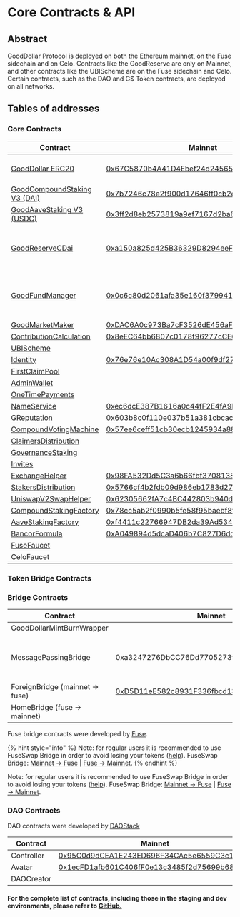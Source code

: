 # Core Contracts & API

## Abstract

GoodDollar Protocol is deployed on both the Ethereum mainnet, on the Fuse sidechain and on Celo. Contracts like the GoodReserve are only on Mainnet, and other contracts like the UBIScheme are on the Fuse sidechain and Celo. Certain contracts, such as the DAO and G$ Token contracts, are deployed on all networks.

## Tables of addresses

### Core Contracts

<table><thead><tr><th width="209">Contract</th><th width="139">Mainnet</th><th width="143">Fuse</th><th width="132">Celo</th><th width="193">Source code</th><th width="221" data-type="files">Audits</th></tr></thead><tbody><tr><td><a href="../previous-protocol-versions/protocol-v2/core-contracts-and-api/gooddollar.md">GoodDollar ERC20</a></td><td><a href="https://etherscan.io/address/0x67C5870b4A41D4Ebef24d2456547A03F1f3e094B">0x67C5870b4A41D4Ebef24d2456547A03F1f3e094B</a></td><td><a href="https://explorer.fuse.io/address/0x495d133B938596C9984d462F007B676bDc57eCEC/transactions">0x495d133B938596C9984d462F007B676bDc57eCEC</a></td><td><a href="https://explorer.celo.org/mainnet/address/0x62B8B11039FcfE5aB0C56E502b1C372A3d2a9c7A">0x62B8B11039FcfE5aB0C56E502b1C372A3d2a9c7A</a></td><td><a href="https://github.com/GoodDollar/GoodContracts/blob/master/contracts/token/GoodDollar.sol">GoodDollar.sol</a><br><a href="https://github.com/GoodDollar/GoodProtocol/blob/master/contracts/token/superfluid/SuperGoodDollar.sol">SuperGoodDollar.sol (celo only)</a></td><td></td></tr><tr><td><a href="../previous-protocol-versions/protocol-v2/core-contracts-and-api/goodcompoundstaking-v2-dai.md">GoodCompoundStaking V3 (DAI)</a></td><td><a href="https://etherscan.io/address/0x7b7246c78e2f900d17646ff0cb2ec47d6ba10754">0x7b7246c78e2f900d17646ff0cb2ec47d6ba10754</a></td><td></td><td></td><td><a href="https://github.com/GoodDollar/GoodProtocol/blob/master/contracts/staking/compound/GoodCompoundStakingV2.sol">GoodCompoundStakingV2.sol</a></td><td></td></tr><tr><td><a href="../previous-protocol-versions/protocol-v2/core-contracts-and-api/goodaavestaking-v2-usdc.md">GoodAaveStaking V3 (USDC)</a></td><td><a href="https://etherscan.io/address/0x3ff2d8eb2573819a9ef7167d2ba6fd6d31b17f4f">0x3ff2d8eb2573819a9ef7167d2ba6fd6d31b17f4f</a></td><td></td><td></td><td><a href="https://github.com/GoodDollar/GoodProtocol/blob/master/contracts/staking/aave/GoodAaveStakingV2.sol">GoodAaveStakingV2.sol</a></td><td></td></tr><tr><td><a href="../previous-protocol-versions/protocol-v2/core-contracts-and-api/goodreservecdai.md">GoodReserveCDai</a></td><td><a href="https://etherscan.io/address/0xa150a825d425B36329D8294eeF8bD0fE68f8F6E0">0xa150a825d425B36329D8294eeF8bD0fE68f8F6E0</a></td><td></td><td></td><td><a href="https://github.com/GoodDollar/GoodProtocol/blob/master/contracts/reserve/GoodReserveCDai.sol">GoodReserveCDai.sol</a></td><td><a href="../../.gitbook/assets/2023_08 Smart Contract Audit Report for GoodDollar.pdf">2023_08 Smart Contract Audit Report for GoodDollar.pdf</a></td></tr><tr><td><a href="../previous-protocol-versions/protocol-v2/core-contracts-and-api/goodfundmanager.md">GoodFundManager</a></td><td><a href="https://etherscan.io/address/0x0c6c80d2061afa35e160f3799411d83bdeea0a5a">0x0c6c80d2061afa35e160f3799411d83bdeea0a5a</a></td><td></td><td></td><td><a href="https://github.com/GoodDollar/GoodProtocol/blob/master/contracts/staking/GoodFundManager.sol">GoodFundManager.sol</a></td><td><a href="../../.gitbook/assets/2023_08 Smart Contract Audit Report for GoodDollar.pdf">2023_08 Smart Contract Audit Report for GoodDollar.pdf</a></td></tr><tr><td><a href="../previous-protocol-versions/protocol-v2/core-contracts-and-api/goodmarketmaker.md">GoodMarketMaker</a></td><td><a href="https://etherscan.io/address/0xDAC6A0c973Ba7cF3526dE456aFfA43AB421f659F">0xDAC6A0c973Ba7cF3526dE456aFfA43AB421f659F</a></td><td></td><td></td><td><a href="https://github.com/GoodDollar/GoodProtocol/blob/master/contracts/reserve/GoodMarketMaker.sol">GoodMarketMaker.sol</a></td><td></td></tr><tr><td><a href="../previous-protocol-versions/protocol-v2/core-contracts-and-api/contributioncalculation.md">ContributionCalculation</a></td><td><a href="https://etherscan.io/address/0x8eEC64bb6807c0178f96277cCE6a334B4e565E5C">0x8eEC64bb6807c0178f96277cCE6a334B4e565E5C</a></td><td></td><td></td><td><a href="https://github.com/GoodDollar/GoodContracts/blob/master/stakingModel/contracts/ContributionCalculation.sol">ContributionCalculation.sol</a></td><td></td></tr><tr><td><a href="../previous-protocol-versions/protocol-v2/core-contracts-and-api/ubischeme.md">UBIScheme</a></td><td></td><td><a href="https://explorer.fuse.io/address/0xd253A5203817225e9768C05E5996d642fb96bA86/transactions">0xd253A5203817225e9768C05E5996d642fb96bA86</a></td><td><a href="https://explorer.celo.org/mainnet/address/0x43d72Ff17701B2DA814620735C39C620Ce0ea4A1">0x43d72Ff17701B2DA814620735C39C620Ce0ea4A1</a></td><td><a href="https://github.com/GoodDollar/GoodProtocol/blob/master/contracts/ubi/UBIScheme.sol">UBIScheme.sol</a></td><td></td></tr><tr><td><a href="../previous-protocol-versions/protocol-v2/core-contracts-and-api/identity.md">Identity</a></td><td><a href="https://etherscan.io/address/0x76e76e10Ac308A1D54a00f9df27EdCE4801F288b">0x76e76e10Ac308A1D54a00f9df27EdCE4801F288b</a></td><td><a href="https://explorer.fuse.io/address/0xFa8d865A962ca8456dF331D78806152d3aC5B84F/transactions">0xFa8d865A962ca8456dF331D78806152d3aC5B84F</a></td><td><a href="https://explorer.celo.org/mainnet/address/0xC361A6E67822a0EDc17D899227dd9FC50BD62F42">0xC361A6E67822a0EDc17D899227dd9FC50BD62F42</a></td><td><a href="https://github.com/GoodDollar/GoodProtocol/blob/master/contracts/identity/IdentityV2.sol">Identity.sol</a></td><td></td></tr><tr><td><a href="../previous-protocol-versions/protocol-v2/core-contracts-and-api/firstclaimpool.md">FirstClaimPool</a></td><td></td><td><a href="https://explorer.fuse.io/address/0x18BcdF79A724648bF34eb06701be81bD072A2384/transactions">0x18BcdF79A724648bF34eb06701be81bD072A2384</a></td><td></td><td><a href="https://github.com/GoodDollar/GoodContracts/blob/master/stakingModel/contracts/FirstClaimPool.sol">FirstClaimPool.sol</a></td><td></td></tr><tr><td><a href="../previous-protocol-versions/protocol-v2/core-contracts-and-api/adminwallet.md">AdminWallet</a></td><td></td><td><a href="https://explorer.fuse.io/address/0x9F75dAcB77419b87f568d417eBc84346e134144E/transactions">0x9F75dAcB77419b87f568d417eBc84346e134144E</a></td><td></td><td><a href="https://github.com/GoodDollar/GoodContracts/blob/master/contracts/wallet/AdminWallet.sol">AdminWallet.sol</a></td><td></td></tr><tr><td><a href="../previous-protocol-versions/protocol-v2/core-contracts-and-api/onetimepayments.md">OneTimePayments</a></td><td></td><td><a href="https://explorer.fuse.io/address/0xd9Aa86e0Ddb932bD78ab8c71C1B98F83cF610Bd4/transactions">0xd9Aa86e0Ddb932bD78ab8c71C1B98F83cF610Bd4</a></td><td><a href="https://celoscan.io/address/0xB27D247f5C2a61D2Cb6b6E67FEE51d839447e97d">0xB27D247f5C2a61D2Cb6b6E67FEE51d839447e97d</a></td><td><a href="https://github.com/GoodDollar/GoodContracts/blob/master/contracts/dao/schemes/OneTimePayments.sol">OneTimePayments.sol</a></td><td></td></tr><tr><td><a href="../previous-protocol-versions/protocol-v2/core-contracts-and-api/nameservice.md">NameService</a></td><td><a href="https://etherscan.io/address/0xec6dcE387B1616a0c44fF2E4fA9E90E53Cf14eb0">0xec6dcE387B1616a0c44fF2E4fA9E90E53Cf14eb0</a></td><td><a href="https://explorer.fuse.io/address/0xec6dcE387B1616a0c44fF2E4fA9E90E53Cf14eb0/transactions">0xec6dcE387B1616a0c44fF2E4fA9E90E53Cf14eb0</a></td><td><a href="https://explorer.celo.org/mainnet/address/0x0F5dB7a64A6a64052693676CA898EC7F7A94FF4e">0x0F5dB7a64A6a64052693676CA898EC7F7A94FF4e</a></td><td><a href="https://github.com/GoodDollar/GoodProtocol/blob/master/contracts/utils/NameService.sol">NameService.sol</a></td><td></td></tr><tr><td><a href="../previous-protocol-versions/protocol-v2/core-contracts-and-api/greputation.md">GReputation</a></td><td><a href="https://etherscan.io/address/0x603b8c0f110e037b51a381cbcacabb8d6c6e4543">0x603b8c0f110e037b51a381cbcacabb8d6c6e4543</a></td><td><a href="https://explorer.fuse.io/address/0x603B8C0F110E037b51A381CBCacAbb8d6c6E4543/transactions">0x603B8C0F110E037b51A381CBCacAbb8d6c6E4543</a></td><td><a href="https://explorer.celo.org/mainnet/address/0xa9000Aa66903b5E26F88Fa8462739CdCF7956EA6">0xa9000Aa66903b5E26F88Fa8462739CdCF7956EA6</a></td><td><a href="https://github.com/GoodDollar/GoodProtocol/blob/master/contracts/governance/GReputation.sol">GReputation.sol</a></td><td></td></tr><tr><td><a href="../previous-protocol-versions/protocol-v2/core-contracts-and-api/compoundvotingmachine.md">CompoundVotingMachine</a></td><td><a href="https://etherscan.io/address/0x57ee6ceff51cb30ecb1245934a882c500fbec1e9">0x57ee6ceff51cb30ecb1245934a882c500fbec1e9</a></td><td><a href="https://explorer.fuse.io/address/0x57Ee6Ceff51CB30Ecb1245934a882c500Fbec1e9/transactions">0x57Ee6Ceff51CB30Ecb1245934a882c500Fbec1e9</a></td><td></td><td><a href="https://github.com/GoodDollar/GoodProtocol/blob/master/contracts/governance/CompoundVotingMachine.sol">CompoundVotingMachine.sol</a></td><td></td></tr><tr><td><a href="../previous-protocol-versions/protocol-v2/core-contracts-and-api/claimersdistribution.md">ClaimersDistribution</a></td><td></td><td><a href="https://explorer.fuse.io/address/0x1aE4929090258A9D5000D98Cfb8A27174d345834/transactions">0x1aE4929090258A9D5000D98Cfb8A27174d345834</a></td><td></td><td><a href="https://github.com/GoodDollar/GoodProtocol/blob/master/contracts/governance/ClaimersDistribution.sol">ClaimersDistribution.sol</a></td><td></td></tr><tr><td><a href="../previous-protocol-versions/protocol-v2/core-contracts-and-api/governancestaking.md">GovernanceStaking</a></td><td></td><td><a href="https://explorer.fuse.io/address/0xB7C3e738224625289C573c54d402E9Be46205546/transactions">0xB7C3e738224625289C573c54d402E9Be46205546</a></td><td></td><td><a href="https://github.com/GoodDollar/GoodProtocol/blob/master/contracts/governance/GovernanceStaking.sol">GovarnanceStaking.sol</a></td><td></td></tr><tr><td><a href="../previous-protocol-versions/protocol-v2/core-contracts-and-api/invites.md">Invites</a></td><td></td><td><a href="https://explorer.fuse.io/address/0xCa2F09c3ccFD7aD5cB9276918Bd1868f2b922ea0/transactions">0xCa2F09c3ccFD7aD5cB9276918Bd1868f2b922ea0</a></td><td><a href="https://celoscan.io/address/0x36829D1Cda92FFF5782d5d48991620664FC857d3">0x36829D1Cda92FFF5782d5d48991620664FC857d3</a></td><td><a href="https://github.com/GoodDollar/GoodProtocol/blob/master/contracts/invite/InvitesV1.sol">InvitesV1.sol</a></td><td></td></tr><tr><td><a href="../previous-protocol-versions/protocol-v2/core-contracts-and-api/exchangehelper.md">ExchangeHelper</a></td><td><a href="https://etherscan.io/address/0x98FA532Dd5C3a6b66fbf370813803192DE4e0abd">0x98FA532Dd5C3a6b66fbf370813803192DE4e0abd</a></td><td></td><td></td><td><a href="https://github.com/GoodDollar/GoodProtocol/blob/master/contracts/reserve/ExchangeHelper.sol">ExchangeHelper.sol</a></td><td></td></tr><tr><td><a href="../previous-protocol-versions/protocol-v2/core-contracts-and-api/stakersdistribution.md">StakersDistribution</a></td><td><a href="https://etherscan.io/address/0x5766cf4b2fdb09d986eb1783d276013c224e28c8">0x5766cf4b2fdb09d986eb1783d276013c224e28c8</a></td><td></td><td></td><td><a href="https://github.com/GoodDollar/GoodProtocol/blob/master/contracts/governance/StakersDistribution.sol">StakersDistribution.sol</a></td><td></td></tr><tr><td><a href="../previous-protocol-versions/protocol-v2/core-contracts-and-api/uniswapv2swaphelper.md">UniswapV2SwapHelper</a></td><td><a href="https://etherscan.io/address/0x62305662fA7c4BC442803b940d9192DbDC92D710">0x62305662fA7c4BC442803b940d9192DbDC92D710</a></td><td></td><td></td><td><a href="https://github.com/GoodDollar/GoodProtocol/blob/master/contracts/staking/UniswapV2SwapHelper.sol">UniswapV2SwapHelper.sol</a></td><td></td></tr><tr><td><a href="../previous-protocol-versions/protocol-v2/core-contracts-and-api/compoundstakingfactory.md">CompoundStakingFactory</a></td><td><a href="https://etherscan.io/address/0x78cc5ab2f0990b5fe58f95baebf8f37879534aeb">0x78cc5ab2f0990b5fe58f95baebf8f37879534aeb</a></td><td></td><td></td><td><a href="https://github.com/GoodDollar/GoodProtocol/blob/master/contracts/staking/compound/CompoundStakingFactory.sol">CompoundStakingFactory.sol</a></td><td></td></tr><tr><td><a href="../previous-protocol-versions/protocol-v2/core-contracts-and-api/aavestakingfactory.md">AaveStakingFactory</a></td><td><a href="https://etherscan.io/address/0xf4411c22766947DB2da39Ad534A040b770B51153">0xf4411c22766947DB2da39Ad534A040b770B51153</a></td><td></td><td></td><td><a href="https://github.com/GoodDollar/GoodProtocol/blob/master/contracts/staking/aave/AaveStakingFactory.sol">AaveStakingFactory.sol</a></td><td></td></tr><tr><td><a href="broken-reference">BancorFormula</a></td><td><a href="https://etherscan.io/address/0xA049894d5dcaD406b7C827D6dc6A0B58CA4AE73a">0xA049894d5dcaD406b7C827D6dc6A0B58CA4AE73a</a></td><td></td><td></td><td><a href="https://github.com/GoodDollar/GoodProtocol/blob/master/contracts/utils/BancorFormula.sol">BancorFormula.sol</a></td><td></td></tr><tr><td><a href="../previous-protocol-versions/protocol-v2/core-contracts-and-api/fusefaucet.md">FuseFaucet</a></td><td></td><td><a href="https://explorer.fuse.io/address/0x01ab5966C1d742Ae0CFF7f14cC0F4D85156e83d9/transactions">0x01ab5966C1d742Ae0CFF7f14cC0F4D85156e83d9</a></td><td></td><td><a href="https://github.com/GoodDollar/GoodProtocol/blob/master/contracts/fuseFaucet/FuseFaucet.sol">FuseFaucet.sol</a></td><td></td></tr><tr><td>CeloFaucet</td><td></td><td></td><td><a href="https://celoscan.io/address/0x4F93Fa058b03953C851eFaA2e4FC5C34afDFAb84">0x4F93Fa058b03953C851eFaA2e4FC5C34afDFAb84</a></td><td></td><td></td></tr></tbody></table>

### Token Bridge Contracts

### Bridge Contracts

<table><thead><tr><th>Contract</th><th>Mainnet</th><th>Fuse</th><th>Celo</th><th>Source code</th><th data-type="files">Audits</th></tr></thead><tbody><tr><td>GoodDollarMintBurnWrapper</td><td></td><td></td><td><a href="https://explorer.celo.org/mainnet/address/0x5566b6E4962BA83e05a426Ad89031ec18e9CadD3">0x5566b6E4962BA83e05a426Ad89031ec18e9CadD3</a></td><td></td><td></td></tr><tr><td>MessagePassingBridge</td><td>0xa3247276DbCC76Dd7705273f766eB3E8a5ecF4a5</td><td>0xa3247276DbCC76Dd7705273f766eB3E8a5ecF4a5</td><td>0xa3247276DbCC76Dd7705273f766eB3E8a5ecF4a5</td><td>MessagePassingBridge.Sol</td><td><a href="../../.gitbook/assets/2023_08 Smart Contract Audit Report for GoodDollar.pdf">2023_08 Smart Contract Audit Report for GoodDollar.pdf</a></td></tr><tr><td>ForeignBridge (mainnet -> fuse)</td><td><a href="https://etherscan.io/address/0xD5D11eE582c8931F336fbcd135e98CEE4DB8CCB0">0xD5D11eE582c8931F336fbcd135e98CEE4DB8CCB0</a></td><td></td><td></td><td><a href="https://github.com/fuseio/tokenbridge-contracts/blob/master/contracts/upgradeable_contracts/amb_erc677_to_erc677/ForeignAMBErc677ToErc677.sol">ForeignAMBErc677ToErc677.sol</a></td><td></td></tr><tr><td>HomeBridge (fuse -> mainnet)</td><td></td><td><a href="https://explorer.fuse.io/address/0xD39021DB018E2CAEadb4B2e6717D31550e7918D0">0xD39021DB018E2CAEadb4B2e6717D31550e7918D0</a></td><td></td><td><a href="https://github.com/fuseio/tokenbridge-contracts/blob/master/contracts/upgradeable_contracts/amb_erc677_to_erc677/HomeAMBErc677ToErc677.sol">HomeAMBErc677ToErc677.sol</a></td><td></td></tr></tbody></table>

Fuse bridge contracts were developed by [Fuse](https://fuse.io).

{% hint style="info" %}
Note: for regular users it is recommended to use FuseSwap Bridge in order to avoid losing your tokens ([help](https://docs.fuse.io/fuseswap/bridge-fuse-erc20-tokens)). FuseSwap Bridge: [Mainnet -> Fuse](https://fuseswap.com/#/bridge/0x67C5870b4A41D4Ebef24d2456547A03F1f3e094B) | [Fuse -> Mainnet](https://fuseswap.com/#/bridge/0x495d133B938596C9984d462F007B676bDc57eCEC).
{% endhint %}

Note: for regular users it is recommended to use FuseSwap Bridge in order to avoid losing your tokens ([help](https://docs.fuse.io/fuseswap/bridge-fuse-erc20-tokens)). FuseSwap Bridge: [Mainnet -> Fuse](https://fuseswap.com/#/bridge/0x67C5870b4A41D4Ebef24d2456547A03F1f3e094B) | [Fuse -> Mainnet](https://fuseswap.com/#/bridge/0x495d133B938596C9984d462F007B676bDc57eCEC).

### DAO Contracts

DAO contracts were developed by [DAOStack](https://daostack.io)

| Contract   | Mainnet                                                                                                               | Fuse                                                                                                                      | Celo                                                                                                                               | Source code                                                                                      |
| ---------- | --------------------------------------------------------------------------------------------------------------------- | ------------------------------------------------------------------------------------------------------------------------- | ---------------------------------------------------------------------------------------------------------------------------------- | ------------------------------------------------------------------------------------------------ |
| Controller | [0x95C0d9dCEA1E243ED696F34CAc5e6559C3c128a3](https://etherscan.io/address/0x95C0d9dCEA1E243ED696F34CAc5e6559C3c128a3) | [0xBcE053b99e22158f8B62f4DBFbEdE1f936b2D4e4](https://explorer.fuse.io/address/0xBcE053b99e22158f8B62f4DBFbEdE1f936b2D4e4) | [0x0be7C592374EE0bD0CcBFC76Be758a138BcaEc6E](https://explorer.celo.org/mainnet/address/0x0be7C592374EE0bD0CcBFC76Be758a138BcaEc6E) | [Controller.sol](http://github.com/daostack/arc/tree/master/contracts/controller/Controller.sol) |
| Avatar     | [0x1ecFD1afb601C406fF0e13c3485f2d75699b6817](https://etherscan.io/address/0x1ecFD1afb601C406fF0e13c3485f2d75699b6817) | [0xf96dADc6D71113F6500e97590760C924dA1eF70e](https://explorer.fuse.io/address/0xf96dADc6D71113F6500e97590760C924dA1eF70e) | [0x495d133B938596C9984d462F007B676bDc57eCEC](https://explorer.celo.org/mainnet/address/0x495d133B938596C9984d462F007B676bDc57eCEC) | [Avatar.sol](http://github.com/daostack/arc/tree/master/contracts/controller/Avatar.sol)         |
| DAOCreator |                                                                                                                       |                                                                                                                           | [0x76e76e10Ac308A1D54a00f9df27EdCE4801F288b](https://explorer.celo.org/mainnet/address/0x76e76e10Ac308A1D54a00f9df27EdCE4801F288b) |                                                                                                  |



#### For the complete list of contracts, including those in the staging and dev environments, please refer to [GitHub.](https://github.com/GoodDollar/GoodProtocol/blob/master/releases/deployment.json)


